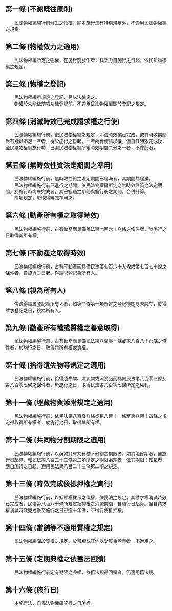 第一條 (不溯既往原則)
---------------------
　　民法物權編施行前發生之物權，除本施行法有特別規定外，不適用民法物權編之規定。  


第二條 (物權效力之適用)
-----------------------
　　民法物權編所定之物權，在施行前發生者，其效力自施行之日起，依民法物權編之規定。  


第三條 (物權之登記)
-------------------
　　民法物權編所規定之登記，另以法律定之。  
　　物權於未能依前項法律登記前，不適用民法物權編關於登記之規定。  


第四條 (消滅時效已完成請求權之行使)
-----------------------------------
　　民法物權編施行前，依民法物權編之規定，消滅時效業已完成，或其時效期間尚有殘餘不足一年者，得於施行之日起，一年內行使請求權。但自其時效完成後，至民法物權編施行時，已逾民法物權編所定時效期間二分之一者，不在此限。  


第五條 (無時效性質法定期間之準用)
---------------------------------
　　民法物權編施行前，無時效性質之法定期間已屆滿者，其期間為屆滿。  
　　民法物權編施行前已進行之期間，依民法物權編所定之無時效性質之法定期間，於施行時尚未完成者，其已經過之期間與施行後之期間，合併計算。  
　　前項規定，於取得時效準用之。  


第六條 (動產所有權之取得時效)
-----------------------------
　　民法物權編施行前，占有動產而具備民法第七百六十八條之條件者，於施行之日取得其所有權。  


第七條 (不動產之取得時效)
-------------------------
　　民法物權編施行前，占有不動產而具備民法第七百六十九條或第七百七十條之條件者，自施行之日起，得請求登記為所有人。  


第八條 (視為所有人)
-------------------
　　依法得請求登記為所有人者，如第三條第一項所定之登記機關尚未設立，於得請求登記之日，視為所有人。  


第九條 (動產所有權或質權之善意取得)
-----------------------------------
　　民法物權編施行前，占有動產而具備民法第八百零一條或第八百八十六條之條件者，於施行之日，取得其所有權或質權。  


第十條 (拾得遺失物等規定之適用)
-------------------------------
　　民法物權編施行前，拾得遺失物、漂流物或沉沒品而具備民法第八百零三條及第八百零七條之條件者，於施行之日，取得民法第八百零七條所定之權利。  


第十一條 (埋藏物與添附規定之適用)
---------------------------------
　　民法物權編施行前，依民法第八百零八條或第八百十一條至第八百十四條之規定得取得所有權者，於施行之日，取得其所有權。  


第十二條 (共同物分割期限之適用)
-------------------------------
　　民法物權編施行前，以契約訂有共有物不分割之期限者，如其殘餘期限，自施行日起算，較民法第八百二十三條第二項所定之期限為短者，依其期限；較長者，應自施行之日起，適用民法第八百二十三條第二項之規定。  


第十三條 (時效完成後抵押權之實行)
---------------------------------
　　民法物權編施行前，以抵押權擔保之債權，依民法之規定，其請求權消滅時效已完成者，民法第八百八十條所規定抵押權之消滅期間，自施行日起算。但自請求權消滅時效完成後至施行之日已逾十年者，不得行使抵押權。  


第十四條 (當舖等不適用質權之規定)
---------------------------------
　　民法物權編關於質權之規定，於當舖或其他以受質為營業者，不適用之。  


第十五條 (定期典權之依舊法回贖)
-------------------------------
　　民法物權編施行前定有期限之典權，依舊法規得回贖者，仍適用舊法規。  


第十六條 (施行日)
-----------------
　　本施行法，自民法物權編施行之日施行。